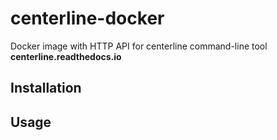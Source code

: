 # centerline-docker
Docker image with HTTP API for centerline command-line tool **centerline.readthedocs.io**

## Installation


## Usage


